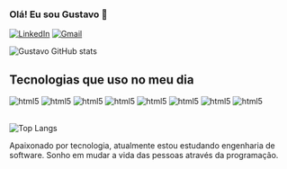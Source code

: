 ### Olá! Eu sou Gustavo 👋

[![LinkedIn](https://img.shields.io/badge/LinkedIn-0077B5?style=for-the-badge&logo=linkedin&logoColor=white)](https://www.linkedin.com/in/gusstavo01/)
[![Gmail](https://img.shields.io/badge/Gmail-D14836?style=for-the-badge&logo=gmail&logoColor=white)](mailto:gustavoaguiar.dev@gmail.com)

![Gustavo GitHub stats](https://github-readme-stats.vercel.app/api?username=gusstavo01&show_icons=true&theme=radical)

## Tecnologias que uso no meu dia
<div style="display: inline_block">
    <img aling="center" alt="html5" src="https://img.shields.io/badge/HTML5-E34F26?style=for-the-badge&logo=html5&logoColor=white"> 
    <img aling="center" alt="html5" src="https://img.shields.io/badge/CSS3-1572B6?style=for-the-badge&logo=css3&logoColor=white"> 
    <img aling="center" alt="html5" src="https://img.shields.io/badge/JavaScript-F7DF1E?style=for-the-badge&logo=javascript&logoColor=black"> 
    <img aling="center" alt="html5" src="https://img.shields.io/badge/React-20232A?style=for-the-badge&logo=react&logoColor=61DAFB"> 
    <img aling="center" alt="html5" src="https://img.shields.io/badge/TypeScript-007ACC?style=for-the-badge&logo=typescript&logoColor=white"> 
    <img aling="center" alt="html5" src="https://img.shields.io/badge/Node.js-43853D?style=for-the-badge&logo=node.js&logoColor=white"> 
    <img aling="center" alt="html5" src="https://img.shields.io/badge/styled--components-DB7093?style=for-the-badge&logo=styled-components&logoColor=white"> 
    <img aling="center" alt="html5" src="https://img.shields.io/badge/PostgreSQL-316192?style=for-the-badge&logo=postgresql&logoColor=white"> 
</div><br>

![Top Langs](https://github-readme-stats.vercel.app/api/top-langs/?username=gusstavo01&layout=compact)

Apaixonado por tecnologia,  atualmente estou estudando engenharia de software. Sonho em mudar a vida das pessoas através da programação.

